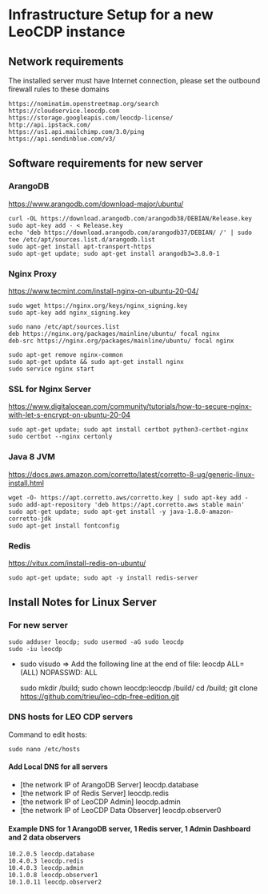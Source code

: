 # Infrastructure Setup for a new LeoCDP instance

## Network requirements

The installed server must have Internet connection, please set the outbound firewall rules to these domains

    https://nominatim.openstreetmap.org/search
    https://cloudservice.leocdp.com
    https://storage.googleapis.com/leocdp-license/
    http://api.ipstack.com/
    https://us1.api.mailchimp.com/3.0/ping
    https://api.sendinblue.com/v3/

## Software requirements for new server

### ArangoDB

https://www.arangodb.com/download-major/ubuntu/

	curl -OL https://download.arangodb.com/arangodb38/DEBIAN/Release.key
	sudo apt-key add - < Release.key
	echo 'deb https://download.arangodb.com/arangodb37/DEBIAN/ /' | sudo tee /etc/apt/sources.list.d/arangodb.list
	sudo apt-get install apt-transport-https
	sudo apt-get update; sudo apt-get install arangodb3=3.8.0-1
 

### Nginx Proxy

https://www.tecmint.com/install-nginx-on-ubuntu-20-04/

	sudo wget https://nginx.org/keys/nginx_signing.key
	sudo apt-key add nginx_signing.key
	
	sudo nano /etc/apt/sources.list
	deb https://nginx.org/packages/mainline/ubuntu/ focal nginx
	deb-src https://nginx.org/packages/mainline/ubuntu/ focal nginx
	
	sudo apt-get remove nginx-common
	sudo apt-get update && sudo apt-get install nginx
	sudo service nginx start


### SSL for Nginx Server

https://www.digitalocean.com/community/tutorials/how-to-secure-nginx-with-let-s-encrypt-on-ubuntu-20-04

	sudo apt-get update; sudo apt install certbot python3-certbot-nginx
	sudo certbot --nginx certonly


### Java 8 JVM

https://docs.aws.amazon.com/corretto/latest/corretto-8-ug/generic-linux-install.html

    wget -O- https://apt.corretto.aws/corretto.key | sudo apt-key add -
    sudo add-apt-repository 'deb https://apt.corretto.aws stable main'
    sudo apt-get update; sudo apt-get install -y java-1.8.0-amazon-corretto-jdk
    sudo apt-get install fontconfig

### Redis

https://vitux.com/install-redis-on-ubuntu/

    sudo apt-get update; sudo apt -y install redis-server

## Install Notes for Linux Server

### For new server

	sudo adduser leocdp; sudo usermod -aG sudo leocdp
	sudo -iu leocdp
 
- sudo visudo => Add the following line at the end of file: leocdp ALL=(ALL) NOPASSWD: ALL

	sudo mkdir /build; sudo chown leocdp:leocdp /build/
	cd /build; git clone https://github.com/trieu/leo-cdp-free-edition.git

### DNS hosts for LEO CDP servers 

Command to edit hosts: 
	
	sudo nano /etc/hosts

#### Add Local DNS for all servers

- [the network IP of ArangoDB Server] leocdp.database
- [the network IP of Redis Server] leocdp.redis
- [the network IP of LeoCDP Admin] leocdp.admin
- [the network IP of LeoCDP Data Observer] leocdp.observer0

#### Example DNS for 1 ArangoDB server, 1 Redis server, 1 Admin Dashboard and 2 data observers

	10.2.0.5 leocdp.database
	10.4.0.3 leocdp.redis
	10.4.0.3 leocdp.admin
	10.1.0.8 leocdp.observer1
	10.1.0.11 leocdp.observer2
